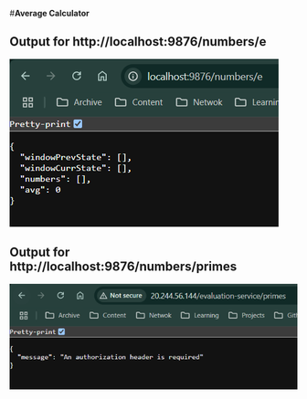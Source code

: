 #**Average Calculator**

## Output for http://localhost:9876/numbers/e

![even](assets/even.png)

## Output for http://localhost:9876/numbers/primes

![prime](assets/primes.png)
